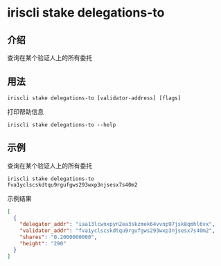 # iriscli stake delegations-to

## 介绍

查询在某个验证人上的所有委托

## 用法

```
iriscli stake delegations-to [validator-address] [flags]
```
打印帮助信息
```
iriscli stake delegations-to --help
```

## 示例

查询在某个验证人上的所有委托
```
iriscli stake delegations-to fva1yclscskdtqu9rgufgws293wxp3njsesx7s40m2
```

示例结果

```json
[
  {
    "delegator_addr": "iaa13lcwnxpyn2ea3skzmek64vvnp97jsk8qmhl6vx",
    "validator_addr": "fva1yclscskdtqu9rgufgws293wxp3njsesx7s40m2",
    "shares": "0.2000000000",
    "height": "290"
  }
]
```
